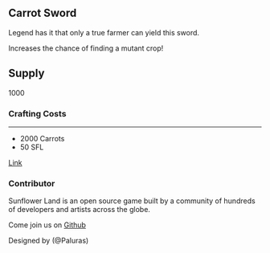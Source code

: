## Carrot Sword

Legend has it that only a true farmer can yield this sword.

Increases the chance of finding a mutant crop!

## Supply

1000

### Crafting Costs

---

- 2000 Carrots
- 50 SFL

[Link](https://docs.sunflower-land.com/crafting-guide)

### Contributor

Sunflower Land is an open source game built by a community of hundreds of developers and artists across the globe.

Come join us on [Github](https://github.com/sunflower-land/sunflower-land)

Designed by (@Paluras)
